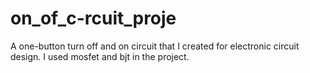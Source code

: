 # on_of_c-rcuit_proje
A one-button turn off and on circuit that I created for electronic circuit design. I used mosfet and bjt in the project.
